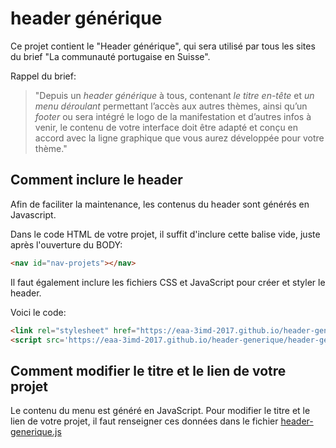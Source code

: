 # header générique

Ce projet contient le "Header générique", qui sera utilisé par tous les sites du brief "La communauté portugaise en Suisse".

Rappel du brief:

> "Depuis un *header générique* à tous, contenant *le titre en-tête* et *un menu déroulant* permettant l’accès aux autres thèmes, ainsi qu’un *footer* ou sera intégré le logo de la manifestation et d’autres infos à venir, le contenu de votre interface doit être adapté et conçu en accord avec la ligne graphique que vous aurez développée pour votre thème."

## Comment inclure le header

Afin de faciliter la maintenance, les contenus du header sont générés en Javascript.

Dans le code HTML de votre projet, il suffit d'inclure cette balise vide, juste après l'ouverture du BODY:

```html
<nav id="nav-projets"></nav>
```

Il faut également inclure les fichiers CSS et JavaScript pour créer et styler le header.

Voici le code:

```html
<link rel="stylesheet" href="https://eaa-3imd-2017.github.io/header-generique/header-generique.css">
<script src='https://eaa-3imd-2017.github.io/header-generique/header-generique.js'></script>
```

## Comment modifier le titre et le lien de votre projet

Le contenu du menu est généré en JavaScript. Pour modifier le titre et le lien de votre projet, il faut renseigner ces données dans le fichier [header-generique.js](header-generique.js)